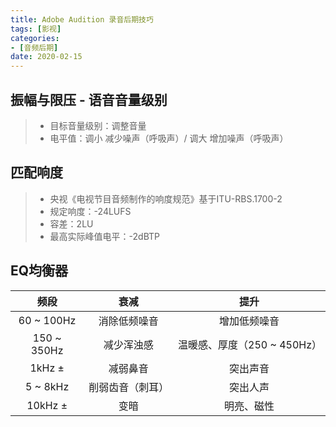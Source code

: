 ```yaml
---
title: Adobe Audition 录音后期技巧
tags: [影视]
categories: 
- [音频后期]
date: 2020-02-15
---
```




## 振幅与限压 - 语音音量级别

> - 目标音量级别：调整音量
> - 电平值：调小 减少噪声（呼吸声）/ 调大 增加噪声（呼吸声）

## 匹配响度
> - 央视《电视节目音频制作的响度规范》基于ITU-RBS.1700-2
> - 规定响度：-24LUFS
> - 容差：2LU
> - 最高实际峰值电平：-2dBTP

## EQ均衡器

|    频段     |       衰减       |            提升             |
| :---------: | :--------------: | :-------------------------: |
| 60 ~ 100Hz  |   消除低频噪音   |        增加低频噪音         |
| 150 ~ 350Hz |    减少浑浊感    | 温暖感、厚度（250 ~ 450Hz） |
|   1kHz ±    |     减弱鼻音     |          突出声音           |
|  5 ~ 8kHz   | 削弱齿音（刺耳） |          突出人声           |
|   10kHz ±   |       变暗       |         明亮、磁性          |